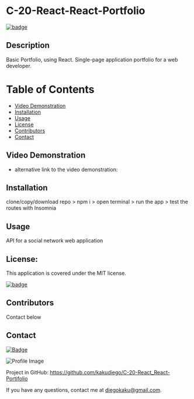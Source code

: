 # C-20-React-React-Portfolio

[![badge](https://img.shields.io/badge/license-MIT-orange)](https://opensource.org/licenses/MIT)

## Description

Basic Portfolio, using React.
Single-page application portfolio for a web developer.
    
# Table of Contents

- [Video Demonstration](#video-demonstration)
- [Installation](#installation)
- [Usage](#usage)
- [License](#license)
- [Contributors](#contributors)
- [Contact](#contact)

## Video Demonstration



- alternative link to the video demonstration: 

## Installation

clone/copy/download repo > npm i > open terminal > run the app > test the routes with Insomnia

## Usage

API for a social network web application

## License:

This application is covered under the MIT license.

[![badge](https://img.shields.io/badge/license-MIT-orange)](https://opensource.org/licenses/MIT)

## Contributors

Contact below

## Contact

[![Badge](https://img.shields.io/badge/Github-kakudiego-4cbbb9)](https://github.com/kakudiego)

![Profile Image](https://github.com/kakudiego.png?size=50)

Project in GitHub: https://github.com/kakudiego/C-20-React_React-Portifolio

If you have any questions, contact me at diegokaku@gmail.com.
